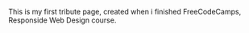 This is my first tribute page, created when i finished FreeCodeCamps,
Responside Web Design course. 